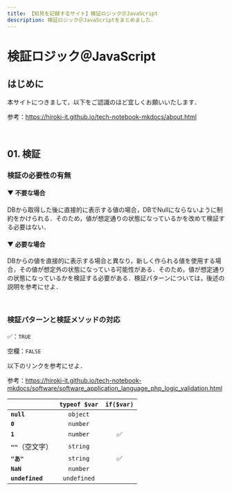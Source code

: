 ```yaml
---
title: 【知見を記録するサイト】検証ロジック＠JavaScript
description: 検証ロジック＠JavaScriptをまとめました．
---
```


# 検証ロジック＠JavaScript

## はじめに

本サイトにつきまして，以下をご認識のほど宜しくお願いいたします．

参考：https://hiroki-it.github.io/tech-notebook-mkdocs/about.html

<br>

## 01. 検証

### 検証の必要性の有無

#### ▼ 不要な場合

DBから取得した後に直接的に表示する値の場合，DBでNullにならないように制約をかけられる．そのため，値が想定通りの状態になっているかを改めて検証する必要はない．

#### ▼ 必要な場合

DBからの値を直接的に表示する場合と異なり，新しく作られる値を使用する場合，その値が想定外の状態になっている可能性がある．そのため，値が想定通りの状態になっているかを検証する必要がある．検証パターンについては，後述の説明を参考にせよ．

<br>

### 検証パターンと検証メソッドの対応

✅：```TRUE```

空欄：```FALSE```

以下のリンクを参考にせよ．

参考：https://hiroki-it.github.io/tech-notebook-mkdocs/software/software_application_language_php_logic_validation.html

|                     | ```typeof $var``` | ```if($var)``` |
|:--------------------|:-----------------:|:--------------:|
| **```null```**      |   ```object```    |                |
| **```0```**         |   ```number```    |                |
| **```1```**         |   ```number```    |       ✅        |
| **```""```**（空文字）   |   ```string```    |                |
| **```"あ"```**       |   ```string```    |       ✅        |
| **```NaN```**       |   ```number```    |                |
| **```undefined```** |  ```undefined```  |                |


